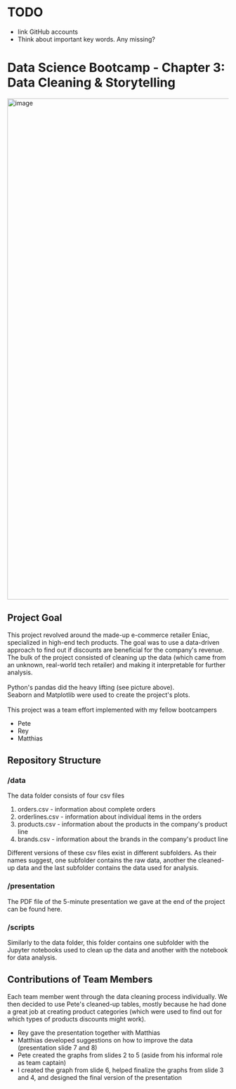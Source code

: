 # TODO 
- link GitHub accounts
- Think about important key words. Any missing?

# Data Science Bootcamp - Chapter 3: Data Cleaning & Storytelling
<img width="1139" alt="image" src="https://github.com/wheeliecopta/pandas-data-cleaning/assets/127804427/eda80dc6-804b-453e-91ef-1496a0879b56">

## Project Goal
This project revolved around the made-up e-commerce retailer Eniac, specialized in high-end tech products. The goal was to use a data-driven approach to find out if discounts are beneficial for the company's revenue. The bulk of the project consisted of cleaning up the data (which came from an unknown, real-world tech retailer) and making it interpretable for further analysis. 
<br><br>
Python's pandas did the heavy lifting (see picture above). 
<br>
Seaborn and Matplotlib were used to create the project's plots.
<br><br>
This project was a team effort implemented with my fellow bootcampers
- Pete
- Rey
- Matthias

## Repository Structure
### /data
The data folder consists of four csv files
1. orders.csv - information about complete orders
2. orderlines.csv - information about individual items in the orders
3. products.csv - information about the products in the company's product line
4. brands.csv - information about the brands in the company's product line

Different versions of these csv files exist in different subfolders. As their names suggest, one subfolder contains the raw data, another the cleaned-up data and the last subfolder contains the data used for analysis.

### /presentation
The PDF file of the 5-minute presentation we gave at the end of the project can be found here.

### /scripts
Similarly to the data folder, this folder contains one subfolder with the Jupyter notebooks used to clean up the data and another with the notebook for data analysis.

## Contributions of Team Members
Each team member went through the data cleaning process individually. We then decided to use Pete's cleaned-up tables, mostly because he had done a great job at creating product categories (which were used to find out for which types of products discounts might work).
- Rey gave the presentation together with Matthias
- Matthias developed suggestions on how to improve the data (presentation slide 7 and 8)
- Pete created the graphs from slides 2 to 5 (aside from his informal role as team captain)
- I created the graph from slide 6, helped finalize the graphs from slide 3 and 4, and designed the final version of the presentation
